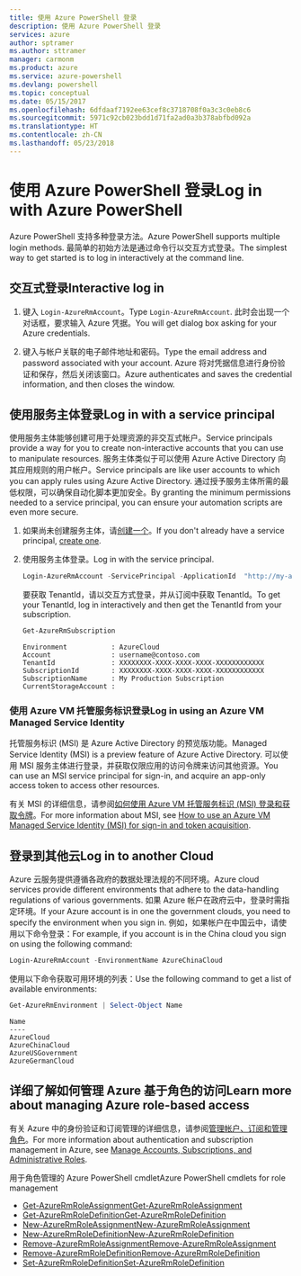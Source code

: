 ```yaml
---
title: 使用 Azure PowerShell 登录
description: 使用 Azure PowerShell 登录
services: azure
author: sptramer
ms.author: sttramer
manager: carmonm
ms.product: azure
ms.service: azure-powershell
ms.devlang: powershell
ms.topic: conceptual
ms.date: 05/15/2017
ms.openlocfilehash: 6dfdaaf7192ee63cef8c3718708f0a3c3c0eb8c6
ms.sourcegitcommit: 5971c92cb023bdd1d71fa2ad0a3b378abfbd092a
ms.translationtype: HT
ms.contentlocale: zh-CN
ms.lasthandoff: 05/23/2018
---
```

# <a name="log-in-with-azure-powershell"></a><span data-ttu-id="fb193-103">使用 Azure PowerShell 登录</span><span class="sxs-lookup"><span data-stu-id="fb193-103">Log in with Azure PowerShell</span></span>

<span data-ttu-id="fb193-104">Azure PowerShell 支持多种登录方法。</span><span class="sxs-lookup"><span data-stu-id="fb193-104">Azure PowerShell supports multiple login methods.</span></span> <span data-ttu-id="fb193-105">最简单的初始方法是通过命令行以交互方式登录。</span><span class="sxs-lookup"><span data-stu-id="fb193-105">The simplest way to get started is to log in interactively at the command line.</span></span>

## <a name="interactive-log-in"></a><span data-ttu-id="fb193-106">交互式登录</span><span class="sxs-lookup"><span data-stu-id="fb193-106">Interactive log in</span></span>

1. <span data-ttu-id="fb193-107">键入 `Login-AzureRmAccount`。</span><span class="sxs-lookup"><span data-stu-id="fb193-107">Type `Login-AzureRmAccount`.</span></span> <span data-ttu-id="fb193-108">此时会出现一个对话框，要求输入 Azure 凭据。</span><span class="sxs-lookup"><span data-stu-id="fb193-108">You will get dialog box asking for your Azure credentials.</span></span>

2. <span data-ttu-id="fb193-109">键入与帐户关联的电子邮件地址和密码。</span><span class="sxs-lookup"><span data-stu-id="fb193-109">Type the email address and password associated with your account.</span></span> <span data-ttu-id="fb193-110">Azure 将对凭据信息进行身份验证和保存，然后关闭该窗口。</span><span class="sxs-lookup"><span data-stu-id="fb193-110">Azure authenticates and saves the credential information, and then closes the window.</span></span>

## <a name="log-in-with-a-service-principal"></a><span data-ttu-id="fb193-111">使用服务主体登录</span><span class="sxs-lookup"><span data-stu-id="fb193-111">Log in with a service principal</span></span>

<span data-ttu-id="fb193-112">使用服务主体能够创建可用于处理资源的非交互式帐户。</span><span class="sxs-lookup"><span data-stu-id="fb193-112">Service principals provide a way for you to create non-interactive accounts that you can use to manipulate resources.</span></span> <span data-ttu-id="fb193-113">服务主体类似于可以使用 Azure Active Directory 向其应用规则的用户帐户。</span><span class="sxs-lookup"><span data-stu-id="fb193-113">Service principals are like user accounts to which you can apply rules using Azure Active Directory.</span></span> <span data-ttu-id="fb193-114">通过授予服务主体所需的最低权限，可以确保自动化脚本更加安全。</span><span class="sxs-lookup"><span data-stu-id="fb193-114">By granting the minimum permissions needed to a service principal, you can ensure your automation scripts are even more secure.</span></span>

1. <span data-ttu-id="fb193-115">如果尚未创建服务主体，请[创建一个](create-azure-service-principal-azureps.md)。</span><span class="sxs-lookup"><span data-stu-id="fb193-115">If you don't already have a service principal, [create one](create-azure-service-principal-azureps.md).</span></span>

2. <span data-ttu-id="fb193-116">使用服务主体登录。</span><span class="sxs-lookup"><span data-stu-id="fb193-116">Log in with the service principal.</span></span>

    ```powershell
    Login-AzureRmAccount -ServicePrincipal -ApplicationId  "http://my-app" -Credential $pscredential -TenantId $tenantid
    ```

    <span data-ttu-id="fb193-117">要获取 TenantId，请以交互方式登录，并从订阅中获取 TenantId。</span><span class="sxs-lookup"><span data-stu-id="fb193-117">To get your TenantId, log in interactively and then get the TenantId from your subscription.</span></span>

    ```powershell
    Get-AzureRmSubscription
    ```

    ```
    Environment           : AzureCloud
    Account               : username@contoso.com
    TenantId              : XXXXXXXX-XXXX-XXXX-XXXX-XXXXXXXXXXXX
    SubscriptionId        : XXXXXXXX-XXXX-XXXX-XXXX-XXXXXXXXXXXX
    SubscriptionName      : My Production Subscription
    CurrentStorageAccount :
    ```

### <a name="log-in-using-an-azure-vm-managed-service-identity"></a><span data-ttu-id="fb193-118">使用 Azure VM 托管服务标识登录</span><span class="sxs-lookup"><span data-stu-id="fb193-118">Log in using an Azure VM Managed Service Identity</span></span>

<span data-ttu-id="fb193-119">托管服务标识 (MSI) 是 Azure Active Directory 的预览版功能。</span><span class="sxs-lookup"><span data-stu-id="fb193-119">Managed Service Identity (MSI) is a preview feature of Azure Active Directory.</span></span> <span data-ttu-id="fb193-120">可以使用 MSI 服务主体进行登录，并获取仅限应用的访问令牌来访问其他资源。</span><span class="sxs-lookup"><span data-stu-id="fb193-120">You can use an MSI service principal for sign-in, and acquire an app-only access token to access other resources.</span></span>

<span data-ttu-id="fb193-121">有关 MSI 的详细信息，请参阅[如何使用 Azure VM 托管服务标识 (MSI) 登录和获取令牌](/azure/active-directory/msi-how-to-get-access-token-using-msi)。</span><span class="sxs-lookup"><span data-stu-id="fb193-121">For more information about MSI, see [How to use an Azure VM Managed Service Identity (MSI) for sign-in and token acquisition](/azure/active-directory/msi-how-to-get-access-token-using-msi).</span></span>

## <a name="log-in-to-another-cloud"></a><span data-ttu-id="fb193-122">登录到其他云</span><span class="sxs-lookup"><span data-stu-id="fb193-122">Log in to another Cloud</span></span>

<span data-ttu-id="fb193-123">Azure 云服务提供遵循各政府的数据处理法规的不同环境。</span><span class="sxs-lookup"><span data-stu-id="fb193-123">Azure cloud services provide different environments that adhere to the data-handling regulations of various governments.</span></span> <span data-ttu-id="fb193-124">如果 Azure 帐户在政府云中，登录时需指定环境。</span><span class="sxs-lookup"><span data-stu-id="fb193-124">If your Azure account is in one the government clouds, you need to specify the environment when you sign in.</span></span> <span data-ttu-id="fb193-125">例如，如果帐户在中国云中，请使用以下命令登录：</span><span class="sxs-lookup"><span data-stu-id="fb193-125">For example, if you account is in the China cloud you sign on using the following command:</span></span>

```powershell
Login-AzureRmAccount -EnvironmentName AzureChinaCloud
```

<span data-ttu-id="fb193-126">使用以下命令获取可用环境的列表：</span><span class="sxs-lookup"><span data-stu-id="fb193-126">Use the following command to get a list of available environments:</span></span>

```powershell
Get-AzureRmEnvironment | Select-Object Name
```

```
Name
----
AzureCloud
AzureChinaCloud
AzureUSGovernment
AzureGermanCloud
```

## <a name="learn-more-about-managing-azure-role-based-access"></a><span data-ttu-id="fb193-127">详细了解如何管理 Azure 基于角色的访问</span><span class="sxs-lookup"><span data-stu-id="fb193-127">Learn more about managing Azure role-based access</span></span>

<span data-ttu-id="fb193-128">有关 Azure 中的身份验证和订阅管理的详细信息，请参阅[管理帐户、订阅和管理角色](/azure/active-directory/role-based-access-control-configure)。</span><span class="sxs-lookup"><span data-stu-id="fb193-128">For more information about authentication and subscription management in Azure, see [Manage Accounts, Subscriptions, and Administrative Roles](/azure/active-directory/role-based-access-control-configure).</span></span>

<span data-ttu-id="fb193-129">用于角色管理的 Azure PowerShell cmdlet</span><span class="sxs-lookup"><span data-stu-id="fb193-129">Azure PowerShell cmdlets for role management</span></span>

* [<span data-ttu-id="fb193-130">Get-AzureRmRoleAssignment</span><span class="sxs-lookup"><span data-stu-id="fb193-130">Get-AzureRmRoleAssignment</span></span>](/powershell/module/AzureRM.Resources/Get-AzureRmRoleAssignment)
* [<span data-ttu-id="fb193-131">Get-AzureRmRoleDefinition</span><span class="sxs-lookup"><span data-stu-id="fb193-131">Get-AzureRmRoleDefinition</span></span>](/powershell/module/AzureRM.Resources/Get-AzureRmRoleDefinition)
* [<span data-ttu-id="fb193-132">New-AzureRmRoleAssignment</span><span class="sxs-lookup"><span data-stu-id="fb193-132">New-AzureRmRoleAssignment</span></span>](/powershell/module/AzureRM.Resources/New-AzureRmRoleAssignment)
* [<span data-ttu-id="fb193-133">New-AzureRmRoleDefinition</span><span class="sxs-lookup"><span data-stu-id="fb193-133">New-AzureRmRoleDefinition</span></span>](/powershell/module/AzureRM.Resources/New-AzureRmRoleDefinition)
* [<span data-ttu-id="fb193-134">Remove-AzureRmRoleAssignment</span><span class="sxs-lookup"><span data-stu-id="fb193-134">Remove-AzureRmRoleAssignment</span></span>](/powershell/module/AzureRM.Resources/Remove-AzureRmRoleAssignment)
* [<span data-ttu-id="fb193-135">Remove-AzureRmRoleDefinition</span><span class="sxs-lookup"><span data-stu-id="fb193-135">Remove-AzureRmRoleDefinition</span></span>](/powershell/module/AzureRM.Resources/Remove-AzureRmRoleDefinition)
* [<span data-ttu-id="fb193-136">Set-AzureRmRoleDefinition</span><span class="sxs-lookup"><span data-stu-id="fb193-136">Set-AzureRmRoleDefinition</span></span>](/powershell/moduel/AzureRM.Resources/Set-AzureRmRoleDefinition)
